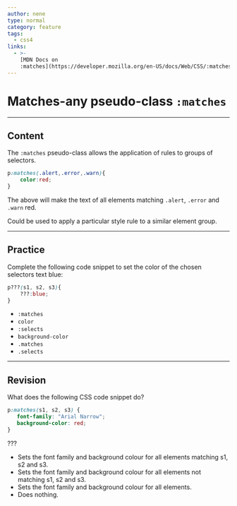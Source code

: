 ```yaml
---
author: nene
type: normal
category: feature
tags:
  - css4
links:
  - >-
    [MDN Docs on
    :matches](https://developer.mozilla.org/en-US/docs/Web/CSS/:matches){documentation}
---
```


# Matches-any pseudo-class `:matches`


---

## Content

The `:matches` pseudo-class allows the application of rules to groups of selectors.

```css
p:matches(.alert,.error,.warn){
    color:red;
}
```

The above will make the text of all elements matching `.alert`, `.error` and `.warn` red.

Could be used to apply a particular style rule to a similar element group.


---

## Practice

Complete the following code snippet to set the color of the chosen selectors text blue:

```css
p???(s1, s2, s3){
    ???:blue;
}
```

- `:matches`
- `color`
- `:selects`
- `background-color`
- `.matches`
- `.selects`


---

## Revision

What does the following CSS code snippet do?

```css
p:matches(s1, s2, s3) {
   font-family: "Arial Narrow";
   background-color: red;
}
```

???

- Sets the font family and background colour for all elements matching s1, s2 and s3.
- Sets the font family and background colour for all elements not matching s1, s2 and s3.
- Sets the font family and background colour for all elements.
- Does nothing.
